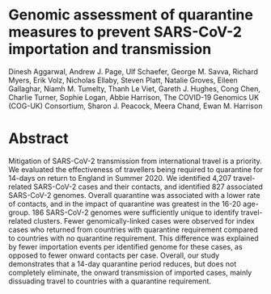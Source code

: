 # Genomic assessment of quarantine measures to prevent SARS-CoV-2 importation and transmission
Dinesh Aggarwal, Andrew J. Page, Ulf Schaefer, George M. Savva, Richard Myers, Erik Volz, Nicholas Ellaby, Steven Platt, Natalie Groves, Eileen Gallaghar, Niamh M. Tumelty, Thanh Le Viet, Gareth J. Hughes, Cong Chen, Charlie Turner, Sophie Logan, Abbie Harrison, The COVID-19 Genomics UK (COG-UK) Consortium, Sharon J. Peacock, Meera Chand, Ewan M. Harrison

# Abstract

Mitigation of SARS-CoV-2 transmission from international travel is a priority. We evaluated the effectiveness of travellers being required to quarantine for 14-days on return to England in Summer 2020. We identified 4,207 travel-related SARS-CoV-2 cases and their contacts, and identified 827 associated SARS-CoV-2 genomes. Overall quarantine was associated with a lower rate of contacts, and in the impact of quarantine was greatest in the 16-20 age-group. 186 SARS-CoV-2 genomes were sufficiently unique to identify travel-related clusters. Fewer genomically-linked cases were observed for index cases who returned from countries with quarantine requirement compared to countries with no quarantine requirement. This difference was explained by fewer importation events per identified genome for these cases, as opposed to fewer onward contacts per case. Overall, our study demonstrates that a 14-day quarantine period reduces, but does not completely eliminate, the onward transmission of imported cases, mainly dissuading travel to countries with a quarantine requirement.
